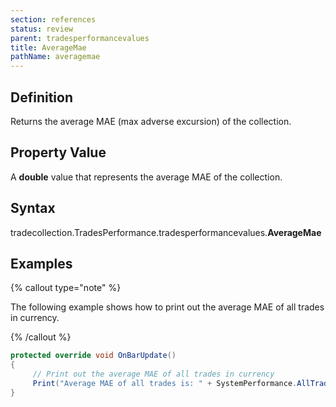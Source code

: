 ```yaml
---
section: references
status: review
parent: tradesperformancevalues
title: AverageMae
pathName: averagemae
---
```


## Definition

Returns the average MAE (max adverse excursion) of the collection.

## Property Value

A **double** value that represents the average MAE of the collection.

## Syntax

tradecollection.TradesPerformance.tradesperformancevalues.**AverageMae**

## Examples

{% callout type="note" %}

The following example shows how to print out the average MAE of all trades in currency.

{% /callout %}

```csharp
protected override void OnBarUpdate()
{
     // Print out the average MAE of all trades in currency
     Print("Average MAE of all trades is: " + SystemPerformance.AllTrades.TradesPerformance.Currency.AverageMae);
}
```
